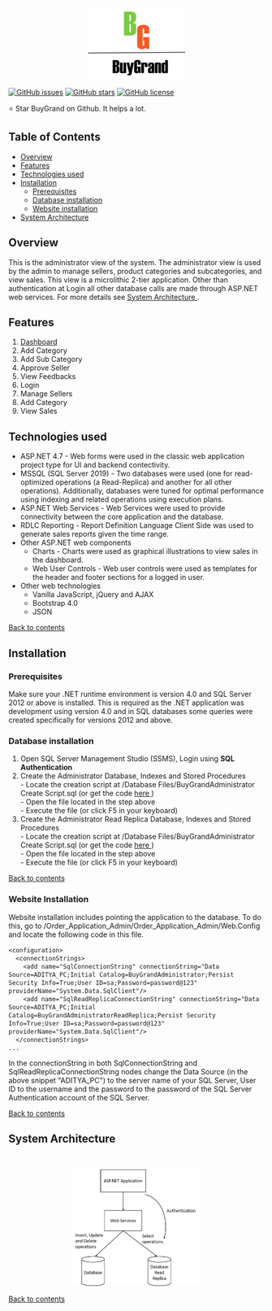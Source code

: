 <p align="center"><img src="https://github.com/aditya1962/BuyGrand/blob/master/Order_Application_Java/Logo.png" alt="logo"></p>

[![GitHub issues](https://img.shields.io/github/issues/aditya1962/BuyGrand)](https://github.com/aditya1962/BuyGrand/issues)
[![GitHub stars](https://img.shields.io/github/stars/aditya1962/BuyGrand)](https://github.com/aditya1962/BuyGrand/stargazers)
[![GitHub license](https://img.shields.io/github/license/aditya1962/BuyGrand)](https://github.com/aditya1962/BuyGrand/blob/master/LICENSE)

:star: Star BuyGrand on Github. It helps a lot.

<h2> Table of Contents </h2>

- <a href="#overview"> Overview </a>
- <a href="#features"> Features </a>
- <a href="#technologies"> Technologies used </a>
- <a href="#installation"> Installation </a>
    - <a href="#prerequisites"> Prerequisites </a>
    - <a href="#database-installation"> Database installation </a>
    - <a href="#website-installation"> Website installation </a>
- <a href="#system-architecture"> System Architecture </a>

<h2 id="overview"> Overview </h2>
This is the administrator view of the system. The administrator view is used by the admin to manage sellers, product categories and subcategories, and view sales. This view is a microlithic 2-tier application. Other than authentication at Login all other database calls are made through ASP.NET web services. For more details see <a href="#system-architecture"> System Architecture </a>.


<h2 id="features">Features</h2>
<ol>
    <li><a href="https://github.com/aditya1962/BuyGrand/wiki/Admin-View-Dashboard-(Index-page)">Dashboard</a></li>
    <li>Add Category </li>
    <li>Add Sub Category </li>
    <li>Approve Seller </li>
    <li>View Feedbacks </li>
    <li>Login </li>
    <li>Manage Sellers </li>
    <li>Add Category </li>
    <li>View Sales </li>
</ol>


<h2 id="technologies"> Technologies used </h2>

-  ASP.NET 4.7 - Web forms were used in the classic web application project type for UI and backend contectivity.
-  MSSQL (SQL Server 2019) - Two databases were used (one for read-optimized operations (a Read-Replica) and another for all other operations). Additionally, databases were tuned for optimal performance using indexing and related operations using execution plans.
- ASP.NET Web Services - Web Services were used to provide connectivity between the core application and the database. 
- RDLC Reporting - Report Definition Language Client Side was used to generate sales reports given the time range.
- Other ASP.NET web components 
    - Charts - Charts were used as graphical illustrations to view sales in the dashboard.
    - Web User Controls - Web user controls were used as templates for the header and footer sections for a logged in user.
- Other web technologies
    - Vanilla JavaScript, jQuery and AJAX
    - Bootstrap 4.0
    - JSON
    
<a href="#user-content--table-of-contents-">Back to contents </a>

<h2 id="installation"> Installation </h2>

<h3 id="prerequisites"> Prerequisites </h3>

Make sure your .NET runtime environment is version 4.0 and SQL Server 2012 or above is installed. This is required as the .NET application was development using version 4.0 and in SQL databases some queries were created specifically for versions 2012 and above.

<h3 id="database-installation">Database installation </h3>
<ol>
<li> Open SQL Server Management Studio (SSMS), Login using <b>SQL Authentication</b></li>
<li> Create the Administrator Database, Indexes and Stored Procedures</li>
    - Locate the creation script at /Database Files/BuyGrandAdministrator Create Script.sql (or get the code <a href="https://github.com/aditya1962/BuyGrand/blob/master/Database%20Files/BuyGrandAdministrator%20Create%20Script.sql"> here </a>)<br/>
    - Open the file located in the step above<br/>
    - Execute the file (or click F5 in your keyboard)
    
<li> Create the Administrator Read Replica Database, Indexes and Stored Procedures</li>
    - Locate the creation script at /Database Files/BuyGrandAdministrator Create Script.sql (or get the code <a href="https://github.com/aditya1962/BuyGrand/blob/master/Database%20Files/BuyGrandAdministrator%20Create%20Script.sql"> here </a>)<br/>
    - Open the file located in the step above<br/>
    - Execute the file (or click F5 in your keyboard)
</ol>
<a href="#user-content--table-of-contents-">Back to contents </a>

<h3 id="website-installation">Website Installation </h3>
Website installation includes pointing the application to the database. To do this, go to /Order_Application_Admin/Order_Application_Admin/Web.Config and locate the following code in this file.
<br/>

```
<configuration>
  <connectionStrings>
    <add name="SqlConnectionString" connectionString="Data Source=ADITYA_PC;Initial Catalog=BuyGrandAdministrator;Persist Security Info=True;User ID=sa;Password=password@123" providerName="System.Data.SqlClient"/>
    <add name="SqlReadReplicaConnectionString" connectionString="Data Source=ADITYA_PC;Initial Catalog=BuyGrandAdministratorReadReplica;Persist Security Info=True;User ID=sa;Password=password@123" providerName="System.Data.SqlClient"/>
  </connectionStrings>
...
```

In the connectionString in both SqlConnectionString and SqlReadReplicaConnectionString nodes change the Data Source (in the above snippet "ADITYA_PC") to the server name of your SQL Server, User ID to the username and the password to the password of the SQL Server Authentication account of the SQL Server.

<a href="#user-content--table-of-contents-">Back to contents </a>

<h2 id="system-architecture"> System Architecture</h2>
<br>

<p align="center"><img src="https://github.com/aditya1962/BuyGrand/blob/master/assets/images/Admin%20System%20Architecture.png" alt="System Architecture" Width="50%"></p>

<a href="#user-content--table-of-contents-">Back to contents </a>

